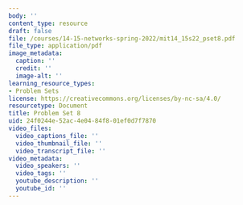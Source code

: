 ```yaml
---
body: ''
content_type: resource
draft: false
file: /courses/14-15-networks-spring-2022/mit14_15s22_pset8.pdf
file_type: application/pdf
image_metadata:
  caption: ''
  credit: ''
  image-alt: ''
learning_resource_types:
- Problem Sets
license: https://creativecommons.org/licenses/by-nc-sa/4.0/
resourcetype: Document
title: Problem Set 8
uid: 24f0244e-52ac-4e04-84f8-01ef0d7f7870
video_files:
  video_captions_file: ''
  video_thumbnail_file: ''
  video_transcript_file: ''
video_metadata:
  video_speakers: ''
  video_tags: ''
  youtube_description: ''
  youtube_id: ''
---
```

